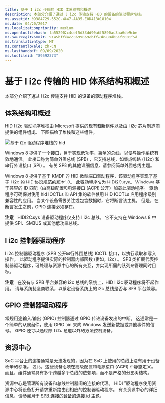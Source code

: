 ```yaml
---
title: 基于 I i2c 传输的 HID 体系结构和概述
description: 本部分介绍了通过 I i2c 传输支持 HID 的设备的驱动程序堆栈。
ms.assetid: 99384729-552C-4847-AA35-E0D413018104
ms.date: 04/20/2017
ms.localizationpriority: medium
ms.openlocfilehash: fa552902c4cef5d33dd90a6f5890ac3aa6de9cbe
ms.sourcegitcommit: 9145bffd4cc3b990a9ebff43b588db6ef2001f5d
ms.translationtype: MT
ms.contentlocale: zh-CN
ms.lasthandoff: 09/09/2020
ms.locfileid: "89592373"
---
```

# <a name="architecture-and-overview-for-hid-over-the-ic-transport"></a>基于 I i2c 传输的 HID 体系结构和概述


本部分介绍了通过 I i2c 传输支持 HID 的设备的驱动程序堆栈。

## <a name="architecture-and-overview"></a>体系结构和概述


HID I i2c 驱动程序堆栈由 Microsoft 提供的现有和新组件以及由 I i2c 芯片制造商提供的组件组成。 下图描绘了堆栈和这些组件。

![基于 i2c 驱动程序堆栈的 hid](images/hid-i2c-arch.png)

Windows 8 提供了一个接口，用于实现低功率、简单的总线，以便与操作系统有效地通信。 此接口称为简单外围总线 (SPB) ，它支持总线，如集成线路 (I i2c) 和串行外设接口 (SPI) 。 有关 SPB 的其他详细信息，请参阅简单外围总线主题。

Windows 8 提供了基于 KMDF 的 HID 微型端口驱动程序，该驱动程序实现了基于 I i2c 的 HID 协议规范的版本1.0。 此驱动程序名为 HIDI2C.sys。 Windows 基于兼容的 ID 匹配（由高级配置和电源接口 (ACPI) 公开）加载此驱动程序。 驱动程序可确保对使用 hid IOCTLs 和 API 集的软件使用 HID IOCTLs 应用程序级别兼容性的应用。 当某个设备需要关注或包含数据时，它将断言该主机。 但是，在断言发生之前，GPIO 连接必须存在。

**注意**   HIDI2C.sys 设备驱动程序仅支持 I i2c 总线。 它不支持在 Windows 8 中提供 SPI、SMBUS 或其他低功率总线。

 

## <a name="the-ic-controller-driver"></a>I i2c 控制器驱动程序


I i2c 控制器驱动程序 (SPB 公开串行外围总线) IOCTL 接口，以执行读取和写入操作。 此驱动程序提供实际的控制器内部函数 (例如，i2c) 。 SPB 类扩展代表控制器驱动程序，可处理与资源中心的所有交互，并实现所需的队列来管理同时目标。

**注意**   在没有与 SPB 平台兼容的 i2c 总线的系统上，HID I i2c 驱动程序将不起作用。 请与系统制造商联系，以确定设备系统上的 i2c 总线是否与 SPB 平台兼容。

 

## <a name="the-gpio-controller-driver"></a>GPIO 控制器驱动程序


常规用途输入/输出 (GPIO) 控制器通过 GPIO 传递设备发出的中断。 这通常是一个简单的从属组件，使用 GPIO pin 来向 Windows 发送新数据或其他事件的信号。 GPIO 还可以通过除 I i2c 通道以外的方法控制设备。

## <a name="the-resource-hub"></a>资源中心


SoC 平台上的连接通常是无法发现的，因为在 SoC 上使用的总线上没有用于设备枚举的标准。 因此，这些设备必须在高级配置和电源接口 (ACPI) 中静态定义。 而且，组件通常具有多个跨越多个总线的依赖项，而不是严格的分支树结构。

资源中心是管理所有设备和总线控制器间的连接的代理。 HIDI ²驱动程序使用资源中心将设备打开请求重新路由到相应的控制器驱动程序。 有关资源中心的详细信息，请参阅用于 [SPB 连接的设备的连接 id](../spb/connection-ids-for-spb-connected-peripheral-devices.md) 主题。

 

